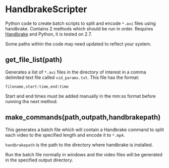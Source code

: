 # HandbrakeScripter

Python code to create batch scripts to split and encode `*.avi` files using handbrake. Contains 2 methods which should be run in order.
Requires [Handbrake](http://handbrake.fr/) and Python, it is tested on 2.7.

Some paths within the code may need updated to reflect your system.

## get_file_list(path)

Generates a list of `*.avi` files in the directory of interest in a comma delimited text file called `vid_params.txt`. This file has 
the format:

`filename,start:time,end:time`

Start and end times must be added manually in the mm:ss format before running the next method.

## make_commands(path,outpath,handbrakepath)

This generates a batch file which will contain a Handbrake command to split each video to the specified length and encode
it to `*.mp4`.

`handbrakepath` is the path to the directory where handbrake is installed.

Run the batch file normally in windows and the video files will be generated in the specified output directory.
